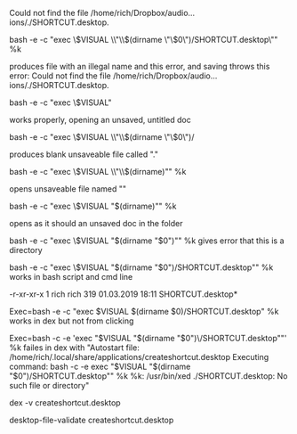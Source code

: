 Could not find the file /home/rich/Dropbox/audio…ions/\./SHORTCUT.desktop\.

bash -e -c "exec \\$VISUAL \\"\\$(dirname \\"\\$0\\")/SHORTCUT.desktop\\"" %k

produces file with an illegal name and this error, and saving throws this error:
Could not find the file /home/rich/Dropbox/audio…ions/\.\/SHORTCUT.desktop\.

bash -e -c "exec \\$VISUAL"

works properly, opening an unsaved, untitled doc

bash -e -c "exec \\$VISUAL \\"\\$(dirname \\"\\$0\\")/ 

produces blank unsaveable file called "\."

bash -e -c "exec \\$VISUAL \\"\\$(dirname)"" %k

opens unsaveable file named "\"

bash -e -c "exec \\$VISUAL "$(dirname)"" %k

opens as it should an unsaved doc in the folder

bash -e -c "exec \\$VISUAL "$(dirname "$0")"" %k
gives error that this is a directory

bash -e -c "exec \\$VISUAL "$(dirname "$0")\/SHORTCUT.desktop"" %k
works in bash script and cmd line

-r-xr-xr-x 1 rich rich 319 01.03.2019 18:11 SHORTCUT.desktop*

Exec=bash -e -c "exec $VISUAL $(dirname $0)\/SHORTCUT.desktop" %k
works in dex but not from clicking

Exec=bash -c -e 'exec "$VISUAL "$(dirname "$0")\/SHORTCUT.desktop""' %k
failes in dex with "Autostart file: /home/rich/.local/share/applications/createshortcut.desktop
Executing command: bash -c -e exec "$VISUAL "$(dirname "$0")/SHORTCUT.desktop"" %k
%k: /usr/bin/xed ./SHORTCUT.desktop: No such file or directory"

dex -v createshortcut.desktop 

desktop-file-validate createshortcut.desktop 








